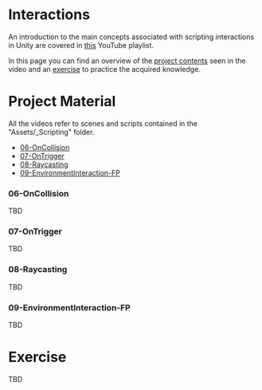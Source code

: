# Interactions

An introduction to the main concepts associated with scripting interactions in Unity are covered in [this](https://youtube.com/playlist?list=PLk0p6RIhmcfkfKKCWE-4T7lGyiatcqxay) YouTube playlist.

In this page you can find an overview of the [project contents](#project-material) seen in the video and an [exercise](interactions.md#Exercise) to practice the acquired knowledge. 

# Project Material

All the videos refer to scenes and scripts contained in the "Assets/\_Scripting" folder.

- [06-OnCollision](interactions.md#06-OnCollision)
- [07-OnTrigger](interactions.md#07-OnTrigger)
- [08-Raycasting](interactions.md#08-Raycasting)
- [09-EnvironmentInteraction-FP](interactions.md#09-EnvironmentInteraction-FP)

### 06-OnCollision

TBD
### 07-OnTrigger

TBD

### 08-Raycasting

TBD

### 09-EnvironmentInteraction-FP

TBD
# Exercise

TBD
